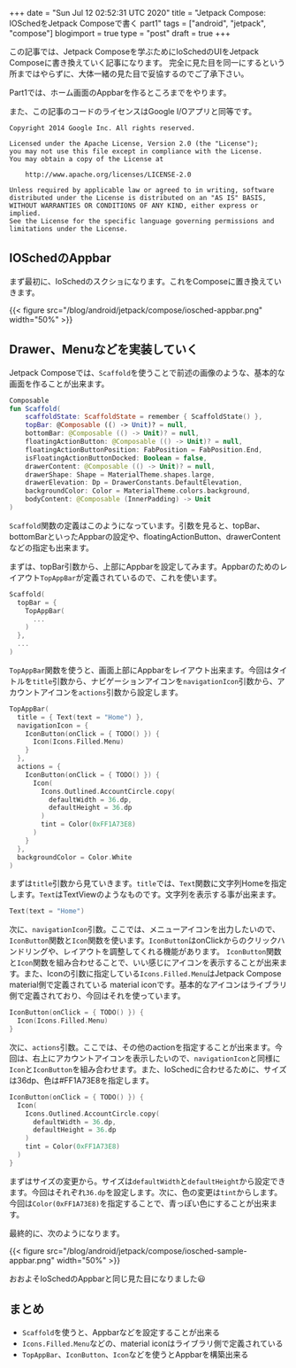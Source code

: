+++
date = "Sun Jul 12 02:52:31 UTC 2020"
title = "Jetpack Compose: IOSchedをJetpack Composeで書く part1"
tags = ["android", "jetpack", "compose"]
blogimport = true
type = "post"
draft = true
+++

この記事では、Jetpack Composeを学ぶためにIoSchedのUIをJetpack Composeに書き換えていく記事になります。
完全に見た目を同一にするという所まではやらずに、大体一緒の見た目で妥協するのでご了承下さい。

Part1では、ホーム画面のAppbarを作るところまでをやります。

また、この記事のコードのライセンスはGoogle I/Oアプリと同等です。

```
Copyright 2014 Google Inc. All rights reserved.

Licensed under the Apache License, Version 2.0 (the "License");
you may not use this file except in compliance with the License.
You may obtain a copy of the License at

    http://www.apache.org/licenses/LICENSE-2.0

Unless required by applicable law or agreed to in writing, software
distributed under the License is distributed on an "AS IS" BASIS,
WITHOUT WARRANTIES OR CONDITIONS OF ANY KIND, either express or implied.
See the License for the specific language governing permissions and
limitations under the License.
```

## IOSchedのAppbar

まず最初に、IoSchedのスクショになります。これをComposeに置き換えていきます。

{{< figure src="/blog/android/jetpack/compose/iosched-appbar.png" width="50%" >}}

## Drawer、Menuなどを実装していく

Jetpack Composeでは、`Scaffold`を使うことで前述の画像のような、基本的な画面を作ることが出来ます。

```kotlin
Composable
fun Scaffold(
    scaffoldState: ScaffoldState = remember { ScaffoldState() },
    topBar: @Composable (() -> Unit)? = null,
    bottomBar: @Composable (() -> Unit)? = null,
    floatingActionButton: @Composable (() -> Unit)? = null,
    floatingActionButtonPosition: FabPosition = FabPosition.End,
    isFloatingActionButtonDocked: Boolean = false,
    drawerContent: @Composable (() -> Unit)? = null,
    drawerShape: Shape = MaterialTheme.shapes.large,
    drawerElevation: Dp = DrawerConstants.DefaultElevation,
    backgroundColor: Color = MaterialTheme.colors.background,
    bodyContent: @Composable (InnerPadding) -> Unit
)
```

`Scaffold`関数の定義はこのようになっています。引数を見ると、topBar、bottomBarといったAppbarの設定や、floatingActionButton、drawerContentなどの指定も出来ます。

まずは、topBar引数から、上部にAppbarを設定してみます。Appbarのためのレイアウト`TopAppBar`が定義されているので、これを使います。

```kotlin
Scaffold(
  topBar = {
    TopAppBar(
      ...
    )
  },
  ...
)
```

`TopAppBar`関数を使うと、画面上部にAppbarをレイアウト出来ます。今回はタイトルを`title`引数から、ナビゲーションアイコンを`navigationIcon`引数から、アカウントアイコンを`actions`引数から設定します。


```kotlin
TopAppBar(
  title = { Text(text = "Home") },
  navigationIcon = {
    IconButton(onClick = { TODO() }) {
      Icon(Icons.Filled.Menu)
    }
  },
  actions = {
    IconButton(onClick = { TODO() }) {
      Icon(
        Icons.Outlined.AccountCircle.copy(
          defaultWidth = 36.dp,
          defaultHeight = 36.dp
        )
        tint = Color(0xFF1A73E8)
      )
    }
  },
  backgroundColor = Color.White
)
```

まずは`title`引数から見ていきます。`title`では、`Text`関数に文字列Homeを指定します。`Text`はTextViewのようなものです。文字列を表示する事が出来ます。

```kotlin
Text(text = "Home")
```

次に、`navigationIcon`引数。ここでは、メニューアイコンを出力したいので、`IconButton`関数と`Icon`関数を使います。`IconButton`はonClickからのクリックハンドリングや、レイアウトを調整してくれる機能があります。
`IconButton`関数と`Icon`関数を組み合わせることで、いい感じにアイコンを表示することが出来ます。また、Iconの引数に指定している`Icons.Filled.Menu`はJetpack Compose material側で定義されている material iconです。基本的なアイコンはライブラリ側で定義されており、今回はそれを使っています。

```kotlin
IconButton(onClick = { TODO() }) {
  Icon(Icons.Filled.Menu)
}
```

次に、`actions`引数。ここでは、その他のactionを指定することが出来ます。今回は、右上にアカウントアイコンを表示したいので、`navigationIcon`と同様に`Icon`と`IconButton`を組み合わせます。また、IoSchedに合わせるために、サイズは36dp、色は#FF1A73E8を指定します。

```kotlin
IconButton(onClick = { TODO() }) {
  Icon(
    Icons.Outlined.AccountCircle.copy(
      defaultWidth = 36.dp,
      defaultHeight = 36.dp
    )
    tint = Color(0xFF1A73E8)
  )
}
```

まずはサイズの変更から。サイズは`defaultWidth`と`defaultHeight`から設定できます。今回はそれぞれ`36.dp`を設定します。次に、色の変更は`tint`からします。今回は`Color(0xFF1A73E8)`を指定することで、青っぽい色にすることが出来ます。

最終的に、次のようになります。

{{< figure src="/blog/android/jetpack/compose/iosched-sample-appbar.png" width="50%" >}}

おおよそIoSchedのAppbarと同じ見た目になりました😃

## まとめ

- `Scaffold`を使うと、Appbarなどを設定することが出来る
- `Icons.Filled.Menu`などの、material iconはライブラリ側で定義されている
- `TopAppBar`、`IconButton`、`Icon`などを使うとAppbarを構築出来る

